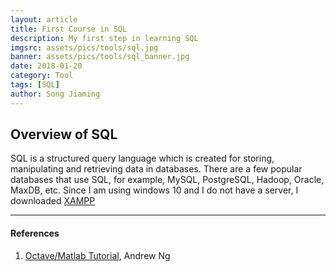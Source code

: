 ```yaml
---
layout: article
title: First Course in SQL
description: My first step in learning SQL
imgsrc: assets/pics/tools/sql.jpg
banner: assets/pics/tools/sql_banner.jpg
date: 2018-01-20
category: Tool
tags: [SQL]
author: Song Jiaming
---
```

## Overview of SQL
SQL is a structured query language which is created for storing, manipulating and retrieving data in databases. There are a few popular databases that use SQL, for example, MySQL, PostgreSQL, Hadoop, Oracle, MaxDB, etc. Since I am using windows 10 and I do not have a server, I downloaded [XAMPP](https://www.apachefriends.org/index.html)


----
#### References
1. [Octave/Matlab Tutorial](https://www.coursera.org/learn/machine-learning/lecture/9fHfl/basic-operations), Andrew Ng 